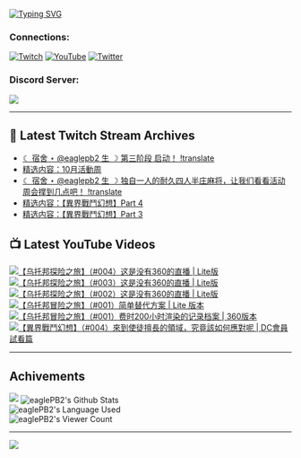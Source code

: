 <!--### Hello people, I'm EaglePB2 - The one who building something for fun 👋
Thank you for standby for this profile.   
The purpose of this profile is coming soon.   
You may come back later, as you wish if this readme.md is updated.   -->

<a href="https://git.io/typing-svg"><img src="https://readme-typing-svg.herokuapp.com?font=Fira+Code&duration=1000&pause=5000&vCenter=true&random=false&width=500&lines=%F0%9F%91%8B+Hello+Everyone%2C+I'm+EaglePB2.;%F0%9F%99%87+Thank+you+for+stopping+by+my+profile.+;%F0%9F%94%AD+%3D%3D%3D%3D+%F0%9F%94%AD;%F0%9F%91%8B+%E4%BD%A0%E5%A5%BD%EF%BC%8C%E6%AD%A1%E8%BF%8E%E4%BE%86%E5%88%B0%E6%88%91%E7%9A%84%E4%BB%A3%E7%A2%BC%E5%BA%AB%E3%80%82;%F0%9F%99%87+%E6%84%9F%E8%AC%9D%E5%89%8D%E4%BE%86%E5%8F%83%E8%A7%80%E5%B0%8F%E5%B1%8B+owo~" alt="Typing SVG" /></a>

### Connections:

[![Twitch](https://img.shields.io/badge/Twitch-9347FF?style=flat-square&logo=twitch&logoColor=white)](https://www.twitch.tv/eaglepb2)
[![YouTube](https://img.shields.io/badge/YouTube-%23FF0000.svg?style=flat-square&logo=YouTube&logoColor=white)](https://www.youtube.com/eaglepb2)
[![Twitter](https://img.shields.io/badge/Twitter-%231DA1F2.svg?style=flat-square&logo=Twitter&logoColor=white)](https://twitter.com/eaglepb2)

### Discord Server:

[![](https://invidget.switchblade.xyz/qKrub9b?theme=dark&language=ch)](https://discord.gg/qKrub9b)

---

## 👾 Latest Twitch Stream Archives
<!-- TWITCH:START -->
- [☾ 宿舍 ⋆ @eaglepb2 生 ☽ 第三阶段 启动！ !translate](https://www.twitch.tv/videos/2283172225)
- [精选内容：10月活動周](https://www.twitch.tv/videos/2279758346)
- [☾ 宿舍 ⋆ @eaglepb2 生 ☽ 独自一人的耐久四人半庄麻将，让我们看看活动周会撑到几点吧！ !translate](https://www.twitch.tv/videos/2277412178)
- [精选内容：【異界戰鬥幻想】Part 4](https://www.twitch.tv/videos/2276405354)
- [精选内容：【異界戰鬥幻想】Part 3](https://www.twitch.tv/videos/2275707670)
<!-- TWITCH:END -->



## 📺 Latest YouTube Videos
<!-- YOUTUBE:START -->
<!-- YOUTUBE:END -->

<!-- BEGIN YOUTUBE-CARDS -->
<a href="https://www.youtube.com/watch?v=WjUqLNsnxd4">
  <picture>
    <source media="(prefers-color-scheme: dark)" srcset="https://ytcards.demolab.com/?id=WjUqLNsnxd4&title=%E3%80%90%E4%B9%8C%E6%89%98%E9%82%A6%E6%8E%A2%E9%99%A9%E4%B9%8B%E6%97%85%E3%80%91%EF%BC%88%23004%EF%BC%89%E8%BF%99%E6%98%AF%E6%B2%A1%E6%9C%89360%E7%9A%84%E7%9B%B4%E6%92%AD+%7C+Lite%E7%89%88&lang=zh&timestamp=1730184522&background_color=%230d1117&title_color=%23ffffff&stats_color=%23dedede&max_title_lines=1&width=250&border_radius=5&duration=19469">
    <img src="https://ytcards.demolab.com/?id=WjUqLNsnxd4&title=%E3%80%90%E4%B9%8C%E6%89%98%E9%82%A6%E6%8E%A2%E9%99%A9%E4%B9%8B%E6%97%85%E3%80%91%EF%BC%88%23004%EF%BC%89%E8%BF%99%E6%98%AF%E6%B2%A1%E6%9C%89360%E7%9A%84%E7%9B%B4%E6%92%AD+%7C+Lite%E7%89%88&lang=zh&timestamp=1730184522&background_color=%23ffffff&title_color=%2324292f&stats_color=%2357606a&max_title_lines=1&width=250&border_radius=5&duration=19469" alt="【乌托邦探险之旅】（#004）这是没有360的直播 | Lite版" title="【乌托邦探险之旅】（#004）这是没有360的直播 | Lite版">
  </picture>
</a>
<a href="https://www.youtube.com/watch?v=DXl64MTUTTg">
  <picture>
    <source media="(prefers-color-scheme: dark)" srcset="https://ytcards.demolab.com/?id=DXl64MTUTTg&title=%E3%80%90%E4%B9%8C%E6%89%98%E9%82%A6%E6%8E%A2%E9%99%A9%E4%B9%8B%E6%97%85%E3%80%91%EF%BC%88%23003%EF%BC%89%E8%BF%99%E6%98%AF%E6%B2%A1%E6%9C%89360%E7%9A%84%E7%9B%B4%E6%92%AD+%7C+Lite%E7%89%88&lang=zh&timestamp=1730094121&background_color=%230d1117&title_color=%23ffffff&stats_color=%23dedede&max_title_lines=1&width=250&border_radius=5&duration=14381">
    <img src="https://ytcards.demolab.com/?id=DXl64MTUTTg&title=%E3%80%90%E4%B9%8C%E6%89%98%E9%82%A6%E6%8E%A2%E9%99%A9%E4%B9%8B%E6%97%85%E3%80%91%EF%BC%88%23003%EF%BC%89%E8%BF%99%E6%98%AF%E6%B2%A1%E6%9C%89360%E7%9A%84%E7%9B%B4%E6%92%AD+%7C+Lite%E7%89%88&lang=zh&timestamp=1730094121&background_color=%23ffffff&title_color=%2324292f&stats_color=%2357606a&max_title_lines=1&width=250&border_radius=5&duration=14381" alt="【乌托邦探险之旅】（#003）这是没有360的直播 | Lite版" title="【乌托邦探险之旅】（#003）这是没有360的直播 | Lite版">
  </picture>
</a>
<a href="https://www.youtube.com/watch?v=ABkl6XH8mlI">
  <picture>
    <source media="(prefers-color-scheme: dark)" srcset="https://ytcards.demolab.com/?id=ABkl6XH8mlI&title=%E3%80%90%E4%B9%8C%E6%89%98%E9%82%A6%E6%8E%A2%E9%99%A9%E4%B9%8B%E6%97%85%E3%80%91%EF%BC%88%23002%EF%BC%89%E8%BF%99%E6%98%AF%E6%B2%A1%E6%9C%89360%E7%9A%84%E7%9B%B4%E6%92%AD+%7C+Lite%E7%89%88&lang=zh&timestamp=1730026213&background_color=%230d1117&title_color=%23ffffff&stats_color=%23dedede&max_title_lines=1&width=250&border_radius=5&duration=21556">
    <img src="https://ytcards.demolab.com/?id=ABkl6XH8mlI&title=%E3%80%90%E4%B9%8C%E6%89%98%E9%82%A6%E6%8E%A2%E9%99%A9%E4%B9%8B%E6%97%85%E3%80%91%EF%BC%88%23002%EF%BC%89%E8%BF%99%E6%98%AF%E6%B2%A1%E6%9C%89360%E7%9A%84%E7%9B%B4%E6%92%AD+%7C+Lite%E7%89%88&lang=zh&timestamp=1730026213&background_color=%23ffffff&title_color=%2324292f&stats_color=%2357606a&max_title_lines=1&width=250&border_radius=5&duration=21556" alt="【乌托邦探险之旅】（#002）这是没有360的直播 | Lite版" title="【乌托邦探险之旅】（#002）这是没有360的直播 | Lite版">
  </picture>
</a>
<a href="https://www.youtube.com/watch?v=19y0qwV10Z0">
  <picture>
    <source media="(prefers-color-scheme: dark)" srcset="https://ytcards.demolab.com/?id=19y0qwV10Z0&title=%E3%80%90%E4%B9%8C%E6%89%98%E9%82%A6%E5%86%92%E9%99%A9%E4%B9%8B%E6%97%85%E3%80%91%EF%BC%88%23001%EF%BC%89%E7%AE%80%E5%8D%95%E6%9B%BF%E4%BB%A3%E6%96%B9%E6%A1%88+%7C+Lite+%E7%89%88%E6%9C%AC&lang=zh&timestamp=1729944088&background_color=%230d1117&title_color=%23ffffff&stats_color=%23dedede&max_title_lines=1&width=250&border_radius=5&duration=22949">
    <img src="https://ytcards.demolab.com/?id=19y0qwV10Z0&title=%E3%80%90%E4%B9%8C%E6%89%98%E9%82%A6%E5%86%92%E9%99%A9%E4%B9%8B%E6%97%85%E3%80%91%EF%BC%88%23001%EF%BC%89%E7%AE%80%E5%8D%95%E6%9B%BF%E4%BB%A3%E6%96%B9%E6%A1%88+%7C+Lite+%E7%89%88%E6%9C%AC&lang=zh&timestamp=1729944088&background_color=%23ffffff&title_color=%2324292f&stats_color=%2357606a&max_title_lines=1&width=250&border_radius=5&duration=22949" alt="【乌托邦冒险之旅】（#001）简单替代方案 | Lite 版本" title="【乌托邦冒险之旅】（#001）简单替代方案 | Lite 版本">
  </picture>
</a>
<a href="https://www.youtube.com/watch?v=T4bW6tK-CvI">
  <picture>
    <source media="(prefers-color-scheme: dark)" srcset="https://ytcards.demolab.com/?id=T4bW6tK-CvI&title=%E3%80%90%E4%B9%8C%E6%89%98%E9%82%A6%E5%86%92%E9%99%A9%E4%B9%8B%E6%97%85%E3%80%91%EF%BC%88%23001%EF%BC%89%E8%B4%B9%E6%97%B6200%E5%B0%8F%E6%97%B6%E6%B8%B2%E6%9F%93%E7%9A%84%E8%AE%B0%E5%BD%95%E6%A1%A3%E6%A1%88+%7C+360%E7%89%88%E6%9C%AC&lang=zh&timestamp=1729919697&background_color=%230d1117&title_color=%23ffffff&stats_color=%23dedede&max_title_lines=1&width=250&border_radius=5&duration=12360">
    <img src="https://ytcards.demolab.com/?id=T4bW6tK-CvI&title=%E3%80%90%E4%B9%8C%E6%89%98%E9%82%A6%E5%86%92%E9%99%A9%E4%B9%8B%E6%97%85%E3%80%91%EF%BC%88%23001%EF%BC%89%E8%B4%B9%E6%97%B6200%E5%B0%8F%E6%97%B6%E6%B8%B2%E6%9F%93%E7%9A%84%E8%AE%B0%E5%BD%95%E6%A1%A3%E6%A1%88+%7C+360%E7%89%88%E6%9C%AC&lang=zh&timestamp=1729919697&background_color=%23ffffff&title_color=%2324292f&stats_color=%2357606a&max_title_lines=1&width=250&border_radius=5&duration=12360" alt="【乌托邦冒险之旅】（#001）费时200小时渲染的记录档案 | 360版本" title="【乌托邦冒险之旅】（#001）费时200小时渲染的记录档案 | 360版本">
  </picture>
</a>
<a href="https://www.youtube.com/watch?v=TXWS6tJso5s">
  <picture>
    <source media="(prefers-color-scheme: dark)" srcset="https://ytcards.demolab.com/?id=TXWS6tJso5s&title=%E3%80%90%E7%95%B0%E7%95%8C%E6%88%B0%E9%AC%A5%E5%B9%BB%E6%83%B3%E3%80%91%EF%BC%88%23004%EF%BC%89%E4%BE%86%E5%88%B0%E4%BD%BF%E5%BE%92%E6%93%85%E9%95%B7%E7%9A%84%E9%A0%98%E5%9F%9F%EF%BC%8C%E7%A9%B6%E7%AB%9F%E8%A9%B2%E5%A6%82%E4%BD%95%E6%87%89%E5%B0%8D%E5%91%A2+%7C+DC%E6%9C%83%E5%93%A1%E8%A9%A6%E7%9C%8B%E7%AF%87&lang=zh&timestamp=1729584758&background_color=%230d1117&title_color=%23ffffff&stats_color=%23dedede&max_title_lines=1&width=250&border_radius=5&duration=29482">
    <img src="https://ytcards.demolab.com/?id=TXWS6tJso5s&title=%E3%80%90%E7%95%B0%E7%95%8C%E6%88%B0%E9%AC%A5%E5%B9%BB%E6%83%B3%E3%80%91%EF%BC%88%23004%EF%BC%89%E4%BE%86%E5%88%B0%E4%BD%BF%E5%BE%92%E6%93%85%E9%95%B7%E7%9A%84%E9%A0%98%E5%9F%9F%EF%BC%8C%E7%A9%B6%E7%AB%9F%E8%A9%B2%E5%A6%82%E4%BD%95%E6%87%89%E5%B0%8D%E5%91%A2+%7C+DC%E6%9C%83%E5%93%A1%E8%A9%A6%E7%9C%8B%E7%AF%87&lang=zh&timestamp=1729584758&background_color=%23ffffff&title_color=%2324292f&stats_color=%2357606a&max_title_lines=1&width=250&border_radius=5&duration=29482" alt="【異界戰鬥幻想】（#004）來到使徒擅長的領域，究竟該如何應對呢 | DC會員試看篇" title="【異界戰鬥幻想】（#004）來到使徒擅長的領域，究竟該如何應對呢 | DC會員試看篇">
  </picture>
</a>
<!-- END YOUTUBE-CARDS -->

---

## Achivements
[![](https://github-profile-trophy.vercel.app/?username=eaglepb2&theme=monokai&no-bg=true&&title=Repositories,Issues,Commit,MultiLanguage)](https://github.com/anuraghazra/github-readme-stats)
<img align="center" alt="eaglePB2's Github Stats" src="https://github-readme-stats.vercel.app/api?username=eaglePB2&show_icons=true&hide_border=true&theme=merko" />
<br>
<img align="center" alt="eaglePB2's Language Used" src="https://github-readme-stats.vercel.app/api/top-langs/?username=eaglePB2&show_icons=true&hide_border=true&theme=merko&layout=compact&langs_count=8" />
<br>
<img align="center" alt="eaglePB2's Viewer Count" src="https://visitcount.itsvg.in/api?id=eaglepb2&label=Profile%20Views&color=3&icon=5&pretty=true" />

<hr>

<!-- RANDOMQUOTE:START -->
![](https://quotes-github-readme.vercel.app/api?type=horizontal&theme=merko)
<!-- RANDOMQUOTE:END -->


<!--
       _____   _   _   _____       _____   _   _   ____   
      |_   _| | | | | |  ___|     |  ___| | \ | | |  _  \  
        | |   | |_| | | |___      | |___  |  \| | | | | | 
        | |   |  _  | |  ___|     |  ___| |     | | | | | 
        | |   | | | | | |___      | |___  | |\  | | |_| | 
        |_|   |_| |_| |_____|     |_____| |_| \_| |____ / 
      
-->
